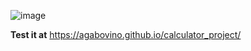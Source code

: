 
![image](https://github.com/user-attachments/assets/9880232f-4362-465a-a89a-fbee033bff2d)


**Test it at** https://agabovino.github.io/calculator_project/
